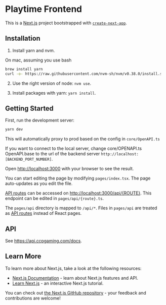 # Playtime Frontend

This is a [Next.js](https://nextjs.org/) project bootstrapped with [`create-next-app`](https://github.com/vercel/next.js/tree/canary/packages/create-next-app).

## Installation

1. Install yarn and nvm.

On mac, assuming you use bash

```bash
brew install yarn
curl -o- https://raw.githubusercontent.com/nvm-sh/nvm/v0.38.0/install.sh | bash
```

2. Use the right version of node: `nvm use`.

3. Install packages with yarn: `yarn install`.

## Getting Started

First, run the development server:

```bash
yarn dev
```

This will automatically proxy to prod based on the config in `core/OpenAPI.ts`

If you want to connect to the local server, change core/OPENAPI.ts OpenAPI.base to the url of the backend server `http://localhost:[BACKEND_PORT_NUMBER]`.

Open [http://localhost:3000](http://localhost:3000) with your browser to see the result.

You can start editing the page by modifying `pages/index.tsx`. The page auto-updates as you edit the file.

[API routes](https://nextjs.org/docs/api-routes/introduction) can be accessed on [http://localhost:3000/api/{ROUTE}](http://localhost:3000/api/{route}). This endpoint can be edited in `pages/api/{route}.ts`.

The `pages/api` directory is mapped to `/api/*`. Files in `pages/api` are treated as [API routes](https://nextjs.org/docs/api-routes/introduction) instead of React pages.

## API

See https://api.ccpgaming.com/docs.

## Learn More

To learn more about Next.js, take a look at the following resources:

- [Next.js Documentation](https://nextjs.org/docs) - learn about Next.js features and API.
- [Learn Next.js](https://nextjs.org/learn) - an interactive Next.js tutorial.

You can check out [the Next.js GitHub repository](https://github.com/vercel/next.js/) - your feedback and contributions are welcome!
